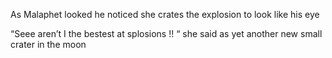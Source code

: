 As Malaphet looked he noticed she crates the explosion to look like his eye 

“Seee aren’t I the bestest at splosions !! “ she said as yet another new small crater in the moon